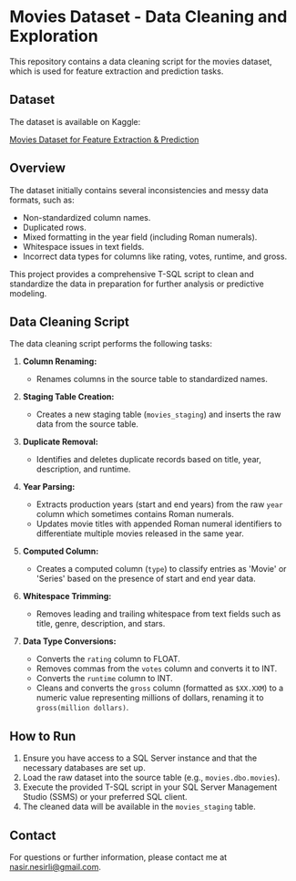 # Movies Dataset - Data Cleaning and Exploration

This repository contains a data cleaning script for the movies dataset, which is used for feature extraction and prediction tasks.

## Dataset

The dataset is available on Kaggle:

[Movies Dataset for Feature Extraction & Prediction](https://www.kaggle.com/datasets/bharatnatrayn/movies-dataset-for-feature-extracion-prediction?select=movies.csv)

## Overview

The dataset initially contains several inconsistencies and messy data formats, such as:
- Non-standardized column names.
- Duplicated rows.
- Mixed formatting in the year field (including Roman numerals).
- Whitespace issues in text fields.
- Incorrect data types for columns like rating, votes, runtime, and gross.

This project provides a comprehensive T-SQL script to clean and standardize the data in preparation for further analysis or predictive modeling.

## Data Cleaning Script

The data cleaning script performs the following tasks:

1. **Column Renaming:**  
   - Renames columns in the source table to standardized names.

2. **Staging Table Creation:**  
   - Creates a new staging table (`movies_staging`) and inserts the raw data from the source table.

3. **Duplicate Removal:**  
   - Identifies and deletes duplicate records based on title, year, description, and runtime.

4. **Year Parsing:**  
   - Extracts production years (start and end years) from the raw `year` column which sometimes contains Roman numerals.
   - Updates movie titles with appended Roman numeral identifiers to differentiate multiple movies released in the same year.

5. **Computed Column:**  
   - Creates a computed column (`type`) to classify entries as 'Movie' or 'Series' based on the presence of start and end year data.

6. **Whitespace Trimming:**  
   - Removes leading and trailing whitespace from text fields such as title, genre, description, and stars.

7. **Data Type Conversions:**  
   - Converts the `rating` column to FLOAT.
   - Removes commas from the `votes` column and converts it to INT.
   - Converts the `runtime` column to INT.
   - Cleans and converts the `gross` column (formatted as `$XX.XXM`) to a numeric value representing millions of dollars, renaming it to `gross(million dollars)`.

## How to Run

1. Ensure you have access to a SQL Server instance and that the necessary databases are set up.
2. Load the raw dataset into the source table (e.g., `movies.dbo.movies`).
3. Execute the provided T-SQL script in your SQL Server Management Studio (SSMS) or your preferred SQL client.
4. The cleaned data will be available in the `movies_staging` table.


## Contact

For questions or further information, please contact me at nasir.nesirli@gmail.com.

